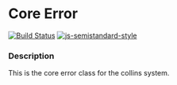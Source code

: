 # Core Error
[![Build Status](https://travis-ci.org/mikemimik/collins-error.svg?branch=master)](https://travis-ci.org/mikemimik/collins-error) [![js-semistandard-style](https://img.shields.io/badge/code%20style-semistandard-brightgreen.svg?style=flat-square)](https://github.com/Flet/semistandard)

### Description
This is the core error class for the collins system.
